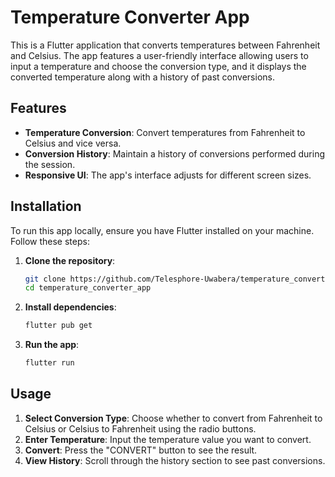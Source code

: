 # Temperature Converter App

This is a Flutter application that converts temperatures between Fahrenheit and Celsius. The app features a user-friendly interface allowing users to input a temperature and choose the conversion type, and it displays the converted temperature along with a history of past conversions.

## Features

- **Temperature Conversion**: Convert temperatures from Fahrenheit to Celsius and vice versa.
- **Conversion History**: Maintain a history of conversions performed during the session.
- **Responsive UI**: The app's interface adjusts for different screen sizes.

## Installation

To run this app locally, ensure you have Flutter installed on your machine. Follow these steps:

1. **Clone the repository**:
    ```sh
    git clone https://github.com/Telesphore-Uwabera/temperature_converter_app.git
    cd temperature_converter_app
    ```

2. **Install dependencies**:
    ```sh
    flutter pub get
    ```

3. **Run the app**:
    ```sh
    flutter run
    ```

## Usage

1. **Select Conversion Type**: Choose whether to convert from Fahrenheit to Celsius or Celsius to Fahrenheit using the radio buttons.
2. **Enter Temperature**: Input the temperature value you want to convert.
3. **Convert**: Press the "CONVERT" button to see the result.
4. **View History**: Scroll through the history section to see past conversions.

